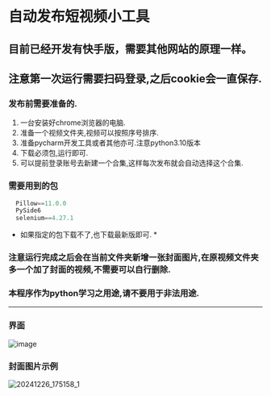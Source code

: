 # 自动发布短视频小工具

## 目前已经开发有快手版，需要其他网站的原理一样。
## 注意第一次运行需要扫码登录,之后cookie会一直保存.

### 发布前需要准备的.

  1. 一台安装好chrome浏览器的电脑.
  2. 准备一个视频文件夹,视频可以按照序号排序.
  3. 准备pycharm开发工具或者其他亦可.注意python3.10版本
  4. 下载必须包,运行即可.
  5. 可以提前登录账号去新建一个合集,这样每次发布就会自动选择这个合集.

### 需要用到的包
``` python
  Pillow==11.0.0
  PySide6
  selenium==4.27.1
```  
* 如果指定的包下载不了,也下载最新版即可. *

### 注意运行完成之后会在当前文件夹新增一张封面图片,在原视频文件夹多一个加了封面的视频,不需要可以自行删除.
### 本程序作为python学习之用途,请不要用于非法用途. 

---

  ### 界面
![image](https://github.com/user-attachments/assets/e2da1f7c-6048-44f8-9917-61714809cf65)

 ### 封面图片示例
![20241226_175158_1](https://github.com/user-attachments/assets/ac8b3cce-19f3-4e23-8a0e-3306446450c1)
